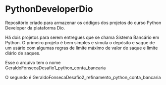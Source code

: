 # PythonDeveloperDio

Repositório criado para armazenar os códigos dos projetos do curso Python Developer da plataforma Dio.

Há dois projetos para serem entregues que se chama Sistema Bancário em Python.
O primeiro projeto é bem simples e simula o depósito e saque de um usário com algumas regras de limite máximo de valor de saque e limite diário de saques.

Esse o arquivo tem o nome GeraldoFonsecaDesafio1_python_conta_bancaria

O segundo é GeraldoFonsecaDesafio2_refinamento_python_conta_bancaria
